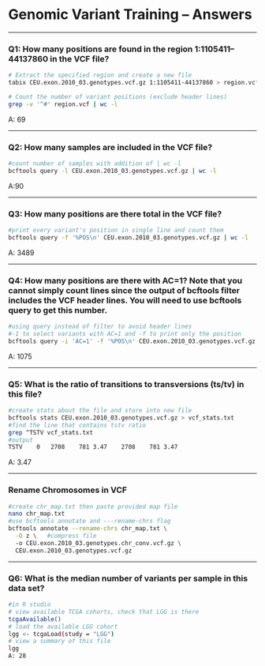 # Genomic Variant Training – Answers

---

### Q1: How many positions are found in the region 1:1105411–44137860 in the VCF file?

```bash
# Extract the specified region and create a new file
tabix CEU.exon.2010_03.genotypes.vcf.gz 1:1105411-44137860 > region.vcf

# Count the number of variant positions (exclude header lines)
grep -v '^#' region.vcf | wc -l

```
A: 69

---

### Q2: How many samples are included in the VCF file?

```bash
#count number of samples with addition of | wc -l 
bcftools query -l CEU.exon.2010_03.genotypes.vcf.gz | wc -l

```
A:90 

---

### Q3: How many positions are there total in the VCF file?

```bash
#print every variant's position in single line and count them 
bcftools query -f '%POS\n' CEU.exon.2010_03.genotypes.vcf.gz | wc -l

```
A: 3489

---

### Q4: How many positions are there with AC=1? Note that you cannot simply count lines since the output of bcftools filter includes the VCF header lines. You will need to use bcftools query to get this number.

```bash
#using query instead of filter to avoid header lines 
#-1 to select variants with AC=1 and -f to print only the position 
bcftools query -i 'AC=1' -f '%POS\n' CEU.exon.2010_03.genotypes.vcf.gz | wc -l

```
A: 1075 

---

### Q5: What is the ratio of transitions to transversions (ts/tv) in this file?

```bash
#create stats about the file and store into new file 
bcftools stats CEU.exon.2010_03.genotypes.vcf.gz > vcf_stats.txt
#find the line that contains tstv ratio 
grep ^TSTV vcf_stats.txt
#output 
TSTV	0	2708	781	3.47	2708	781	3.47

```
A: 3.47 

---

### Rename Chromosomes in VCF 

```bash
#create chr_map.txt then paste provided map file 
nano chr_map.txt
#use bcftools annotate and ---rename-chrs flag
bcftools annotate --rename-chrs chr_map.txt \
  -O z \   #compress file 
  -o CEU.exon.2010_03.genotypes.chr_conv.vcf.gz \
  CEU.exon.2010_03.genotypes.vcf.gz

```
---

### Q6: What is the median number of variants per sample in this data set?

```bash
#in R studio 
# view available TCGA cohorts, check that LGG is there
tcgaAvailable()
# load the available LGG cohort
lgg <- tcgaLoad(study = "LGG")
# view a summary of this file
lgg
A: 28











